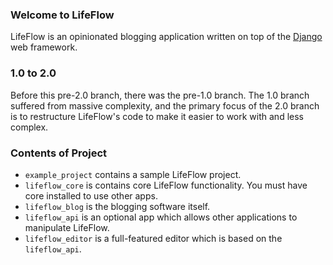
### Welcome to LifeFlow

LifeFlow is an opinionated blogging application written
on top of the [Django](http://djangoproject.com) web
framework.

### 1.0 to 2.0

Before this pre-2.0 branch, there was the pre-1.0 branch.
The 1.0 branch suffered from massive complexity, and the
primary focus of the 2.0 branch is to restructure LifeFlow's
code to make it easier to work with and less complex.

### Contents of Project

*  ``example_project`` contains a sample LifeFlow project.
*  ``lifeflow_core`` is contains core LifeFlow functionality.
   You must have core installed to use other apps.
*  ``lifeflow_blog`` is the blogging software itself.
*  ``lifeflow_api`` is an optional app which allows
    other applications to manipulate LifeFlow.
*  ``lifeflow_editor`` is a full-featured editor which
    is based on the ``lifeflow_api``.
